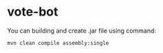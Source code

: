 # vote-bot


You can building and create .jar file using command:
```
mvn clean compile assembly:single
```
